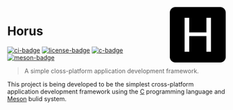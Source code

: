 <!-- Horus -->

<!-- Logo -->
<img src=".github/logo.png" align="right" width="129"/>

<!-- Title -->

# Horus

[![ci-badge]][ci-url] [![license-badge]][license-url] [![c-badge]][c-url] [![meson-badge]][meson-url]

<!-- Short Description -->

> A simple closs-platform application development framework.

<!-- Description -->

This project is being developed to be the simplest cross-platform application development framework using the [C][c-url] programming language and [Meson][meson-url] bulid system.

<!-- Links -->

[ci-url]: https://github.com/thiago-rezende/horus/actions
[license-url]: https://opensource.org/licenses/BSD-3-Clause
[c-url]: https://en.cppreference.com/w/c
[meson-url]: https://mesonbuild.com/

<!-- Badges -->

[ci-badge]: https://img.shields.io/github/actions/workflow/status/thiago-rezende/horus/ci.yml?style=flat-square
[license-badge]: https://img.shields.io/badge/license-BSD_3_Clause-green.svg?style=flat-square
[meson-badge]: https://img.shields.io/badge/Meson-1.0-39207c.svg?style=flat-square
[c-badge]: https://img.shields.io/badge/C-99-blue.svg?style=flat-square
